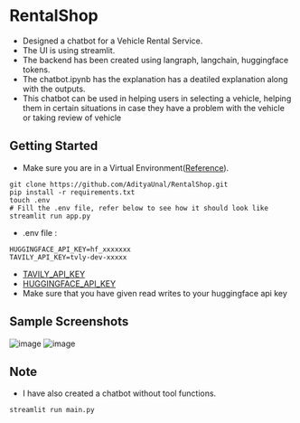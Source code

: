 # RentalShop
- Designed a chatbot for a Vehicle Rental Service.
- The UI is using streamlit.
- The backend has been created using langraph, langchain, huggingface tokens.
- The chatbot.ipynb has the explanation has a deatiled explanation along with the outputs.
- This chatbot can be used in helping users in selecting a vehicle, helping them in certain situations in case they have a problem with the vehicle or taking review of vehicle

## Getting Started
- Make sure you are in a Virtual Environment([Reference]([url](https://www.w3schools.com/python/python_virtualenv.asp))).
```shell
git clone https://github.com/AdityaUnal/RentalShop.git
pip install -r requirements.txt
touch .env
# Fill the .env file, refer below to see how it should look like
streamlit run app.py
```
- .env file : 
```text
HUGGINGFACE_API_KEY=hf_xxxxxxx
TAVILY_API_KEY=tvly-dev-xxxxx
```
- [TAVILY_API_KEY]([url](https://docs.tavily.com/documentation/quickstart))
- [HUGGINGFACE_API_KEY]([url](https://www.geeksforgeeks.org/how-to-access-huggingface-api-key/))
- Make sure that you have given read writes to your huggingface api key

## Sample Screenshots

![image](https://github.com/user-attachments/assets/5df213c9-2292-4f18-9000-9963dc32f055)
![image](https://github.com/user-attachments/assets/222d57fa-cea0-4c72-a17f-7baad73b629a)

## **Note**
- I have also created a chatbot without tool functions.
```shell
streamlit run main.py
```
